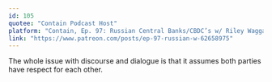 ```yaml
---
id: 105
quotee: "Contain Podcast Host"
platform: "Contain, Ep. 97: Russian Central Banks/CBDC’s w/ Riley Waggaman"
link: "https://www.patreon.com/posts/ep-97-russian-w-62658975"
---
```


The whole issue with discourse and dialogue is that it assumes both parties have respect for each other.
